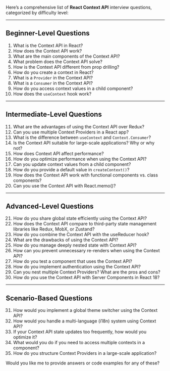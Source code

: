 Here’s a comprehensive list of **React Context API** interview questions, categorized by difficulty level:

---

## **Beginner-Level Questions**

1. What is the Context API in React?
2. How does the Context API work?
3. What are the main components of the Context API?
4. What problem does the Context API solve?
5. How is the Context API different from prop drilling?
6. How do you create a context in React?
7. What is a `Provider` in the Context API?
8. What is a `Consumer` in the Context API?
9. How do you access context values in a child component?
10. How does the `useContext` hook work?

---

## **Intermediate-Level Questions**

11. What are the advantages of using the Context API over Redux?
12. Can you use multiple Context Providers in a React app?
13. What is the difference between `useContext` and `Context.Consumer`?
14. Is the Context API suitable for large-scale applications? Why or why not?
15. How does Context API affect performance?
16. How do you optimize performance when using the Context API?
17. Can you update context values from a child component?
18. How do you provide a default value in `createContext()`?
19. How does the Context API work with functional components vs. class components?
20. Can you use the Context API with React.memo()?

---

## **Advanced-Level Questions**

21. How do you share global state efficiently using the Context API?
22. How does the Context API compare to third-party state management libraries like Redux, MobX, or Zustand?
23. How do you combine the Context API with the useReducer hook?
24. What are the drawbacks of using the Context API?
25. How do you manage deeply nested state with Context API?
26. How can you prevent unnecessary re-renders when using the Context API?
27. How do you test a component that uses the Context API?
28. How do you implement authentication using the Context API?
29. Can you nest multiple Context Providers? What are the pros and cons?
30. How do you use the Context API with Server Components in React 18?

---

## **Scenario-Based Questions**

31. How would you implement a global theme switcher using the Context API?
32. How would you handle a multi-language (i18n) system using Context API?
33. If your Context API state updates too frequently, how would you optimize it?
34. What would you do if you need to access multiple contexts in a component?
35. How do you structure Context Providers in a large-scale application?

Would you like me to provide answers or code examples for any of these?
